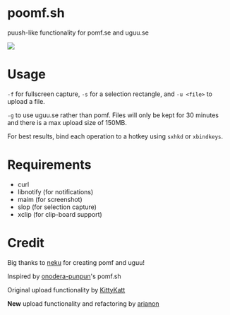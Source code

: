 poomf.sh
========

puush-like functionality for pomf.se and uguu.se

![](http://a.pomf.se/knezlh.png)

Usage
=====

`-f` for fullscreen capture, `-s` for a selection rectangle, and `-u <file>` to upload a file.

`-g` to use uguu.se rather than pomf. Files will only be kept for 30 minutes and there is a max upload size of 150MB.

For best results, bind each operation to a hotkey using `sxhkd` or `xbindkeys`.

Requirements
============

- curl
- libnotify (for notifications)
- maim (for screenshot)
- slop (for selection capture)
- xclip (for clip-board support)

Credit
======

Big thanks to [neku](https://github.com/nokonoko) for creating pomf and uguu!

Inspired by [onodera-punpun](https://github.com/onodera-punpun)'s pomf.sh

Original upload functionality by [KittyKatt](https://github.com/KittyKatt)

**New** upload functionality and refactoring by [arianon](https://github.com/arianon)
